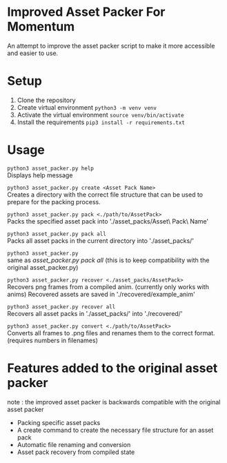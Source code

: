 # Improved Asset Packer For Momentum
 An attempt to improve the asset packer script to make it more accessible and easier to use.

# Setup

1. Clone the repository
2. Create virtual environment `python3 -m venv venv`
3. Activate the virtual environment `source venv/bin/activate`
4. Install the requirements `pip3 install -r requirements.txt`

# Usage

```python3 asset_packer.py help```<br>
Displays help message

```python3 asset_packer.py create <Asset Pack Name>```<br>
Creates a directory with the correct file structure that can be used to prepare for the packing process.

```python3 asset_packer.py pack <./path/to/AssetPack>```<br>
Packs the specified asset pack into './asset_packs/Asset\ Pack\ Name'

```python3 asset_packer.py pack all```<br>
Packs all asset packs in the current directory into './asset_packs/'

```python3 asset_packer.py```<br>
same as *asset_packer.py pack all* (this is to keep compatibility with the original asset_packer.py)

```python3 asset_packer.py recover <./asset_packs/AssetPack>```<br>
    Recovers png frames from a compiled anim. (currently only works with anims) Recovered assets are saved in './recovered/example_anim'

```python3 asset_packer.py recover all```<br>
    Recovers all asset packs in './asset_packs/' into './recovered/'


```python3 asset_packer.py convert <./path/to/AssetPack>```<br>
Converts all frames to .png files and renames them to the correct format. (requires numbers in filenames)


# Features added to the original asset packer
note : the improved asset packer is backwards compatible with the original asset packer
- Packing specific asset packs
- A create command to create the necessary file structure for an asset pack
- Automatic file renaming and conversion
- Asset pack recovery from compiled state
